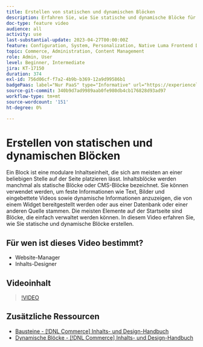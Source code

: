 ```yaml
---
title: Erstellen von statischen und dynamischen Blöcken
description: Erfahren Sie, wie Sie statische und dynamische Blöcke für Ihre Store-CMS-Seiten erstellen.
doc-type: feature video
audience: all
activity: use
last-substantial-update: 2023-04-27T00:00:00Z
feature: Configuration, System, Personalization, Native Luma Frontend Development, Page Content
topic: Commerce, Administration, Content Management
role: Admin, User
level: Beginner, Intermediate
jira: KT-17150
duration: 374
exl-id: 756d06cf-f7a2-4b9b-b369-12a9d99586b1
badgePaas: label="Nur PaaS" type="Informative" url="https://experienceleague.adobe.com/de/docs/commerce/user-guides/product-solutions" tooltip="Gilt nur für Adobe Commerce in Cloud-Projekten (von Adobe verwaltete PaaS-Infrastruktur) und lokale Projekte."
source-git-commit: 340b9d7ad9989aab0fe980db4cb176828d93ad97
workflow-type: tm+mt
source-wordcount: '151'
ht-degree: 0%

---
```


# Erstellen von statischen und dynamischen Blöcken

Ein Block ist eine modulare Inhaltseinheit, die sich am meisten an einer beliebigen Stelle auf der Seite platzieren lässt. Inhaltsblöcke werden manchmal als statische Blöcke oder CMS-Blöcke bezeichnet. Sie können verwendet werden, um feste Informationen wie Text, Bilder und eingebettete Videos sowie dynamische Informationen anzuzeigen, die von einem Widget bereitgestellt werden oder aus einer Datenbank oder einer anderen Quelle stammen. Die meisten Elemente auf der Startseite sind Blöcke, die einfach verwaltet werden können. In diesem Video erfahren Sie, wie Sie statische und dynamische Blöcke erstellen.

## Für wen ist dieses Video bestimmt?

- Website-Manager
- Inhalts-Designer

## Videoinhalt

>[!VIDEO](https://video.tv.adobe.com/v/343783?quality=12&learn=on)

## Zusätzliche Ressourcen

- [Bausteine - [!DNL Commerce] Inhalts- und Design-Handbuch](https://experienceleague.adobe.com/docs/commerce-admin/content-design/elements/blocks/blocks.html?lang=de)
- [Dynamische Blöcke - [!DNL Commerce] Inhalts- und Design-Handbuch](https://experienceleague.adobe.com/docs/commerce-admin/content-design/elements/dynamic-blocks/dynamic-blocks.html?lang=de)
